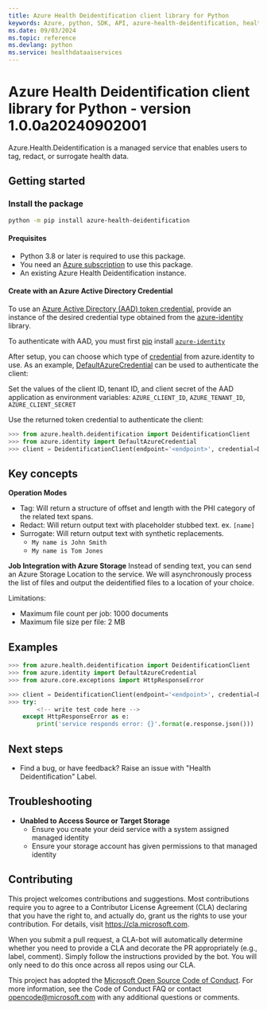 ```yaml
---
title: Azure Health Deidentification client library for Python
keywords: Azure, python, SDK, API, azure-health-deidentification, healthdataaiservices
ms.date: 09/03/2024
ms.topic: reference
ms.devlang: python
ms.service: healthdataaiservices
---
```



# Azure Health Deidentification client library for Python - version 1.0.0a20240902001 

Azure.Health.Deidentification is a managed service that enables users to tag, redact, or surrogate health data.

## Getting started

### Install the package

```bash
python -m pip install azure-health-deidentification
```

#### Prequisites

- Python 3.8 or later is required to use this package.
- You need an [Azure subscription][azure_sub] to use this package.
- An existing Azure Health Deidentification instance.
#### Create with an Azure Active Directory Credential
To use an [Azure Active Directory (AAD) token credential][authenticate_with_token],
provide an instance of the desired credential type obtained from the
[azure-identity][azure_identity_credentials] library.

To authenticate with AAD, you must first [pip][pip] install [`azure-identity`][azure_identity_pip]

After setup, you can choose which type of [credential][azure_identity_credentials] from azure.identity to use.
As an example, [DefaultAzureCredential][default_azure_credential] can be used to authenticate the client:

Set the values of the client ID, tenant ID, and client secret of the AAD application as environment variables:
`AZURE_CLIENT_ID`, `AZURE_TENANT_ID`, `AZURE_CLIENT_SECRET`

Use the returned token credential to authenticate the client:

```python
>>> from azure.health.deidentification import DeidentificationClient
>>> from azure.identity import DefaultAzureCredential
>>> client = DeidentificationClient(endpoint='<endpoint>', credential=DefaultAzureCredential())
```

## Key concepts

**Operation Modes**
- Tag: Will return a structure of offset and length with the PHI category of the related text spans.
- Redact: Will return output text with placeholder stubbed text. ex. `[name]`
- Surrogate: Will return output text with synthetic replacements.
  - `My name is John Smith`
  - `My name is Tom Jones`

**Job Integration with Azure Storage**
Instead of sending text, you can send an Azure Storage Location to the service. We will asynchronously
process the list of files and output the deidentified files to a location of your choice.

Limitations:
- Maximum file count per job: 1000 documents
- Maximum file size per file: 2 MB

## Examples

```python
>>> from azure.health.deidentification import DeidentificationClient
>>> from azure.identity import DefaultAzureCredential
>>> from azure.core.exceptions import HttpResponseError

>>> client = DeidentificationClient(endpoint='<endpoint>', credential=DefaultAzureCredential())
>>> try:
        <!-- write test code here -->
    except HttpResponseError as e:
        print('service responds error: {}'.format(e.response.json()))

```

## Next steps

- Find a bug, or have feedback? Raise an issue with "Health Deidentification" Label.


## Troubleshooting

- **Unabled to Access Source or Target Storage**
  - Ensure you create your deid service with a system assigned managed identity
  - Ensure your storage account has given permissions to that managed identity

## Contributing

This project welcomes contributions and suggestions. Most contributions require
you to agree to a Contributor License Agreement (CLA) declaring that you have
the right to, and actually do, grant us the rights to use your contribution.
For details, visit https://cla.microsoft.com.

When you submit a pull request, a CLA-bot will automatically determine whether
you need to provide a CLA and decorate the PR appropriately (e.g., label,
comment). Simply follow the instructions provided by the bot. You will only
need to do this once across all repos using our CLA.

This project has adopted the
[Microsoft Open Source Code of Conduct][code_of_conduct]. For more information,
see the Code of Conduct FAQ or contact opencode@microsoft.com with any
additional questions or comments.

<!-- LINKS -->
[code_of_conduct]: https://opensource.microsoft.com/codeofconduct/
[authenticate_with_token]: /azure/cognitive-services/authentication?tabs=powershell#authenticate-with-an-authentication-token
[azure_identity_credentials]: https://github.com/Azure/azure-sdk-for-python/tree/main/sdk/identity/azure-identity#credentials
[azure_identity_pip]: https://pypi.org/project/azure-identity/
[default_azure_credential]: https://github.com/Azure/azure-sdk-for-python/tree/main/sdk/identity/azure-identity#defaultazurecredential
[pip]: https://pypi.org/project/pip/
[azure_sub]: https://azure.microsoft.com/free/


